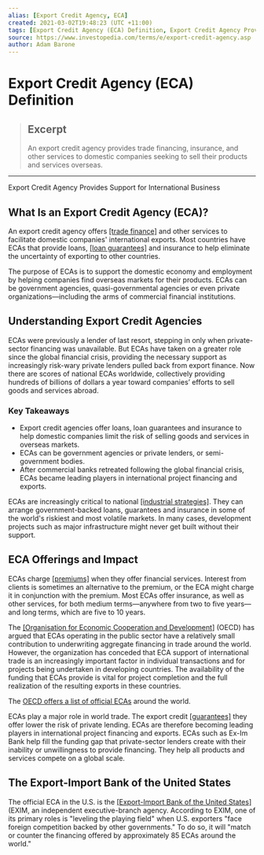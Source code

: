 ```yaml
---
alias: [Export Credit Agency, ECA]
created: 2021-03-02T19:48:23 (UTC +11:00)
tags: [Export Credit Agency (ECA) Definition, Export Credit Agency Provides Support for International Business]
source: https://www.investopedia.com/terms/e/export-credit-agency.asp
author: Adam Barone
---
```


# Export Credit Agency (ECA) Definition

> ## Excerpt
> An export credit agency provides trade financing, insurance, and other services to domestic companies seeking to sell their products and services overseas.

---

Export Credit Agency Provides Support for International Business
## What Is an Export Credit Agency (ECA)?

An export credit agency offers [[trade finance]](https://www.investopedia.com/terms/t/tradefinance.asp) and other services to facilitate domestic companies' international exports. Most countries have ECAs that provide loans, [[loan guarantees]](https://www.investopedia.com/terms/g/guarantor.asp) and insurance to help eliminate the uncertainty of exporting to other countries.

The purpose of ECAs is to support the domestic economy and employment by helping companies find overseas markets for their products. ECAs can be government agencies, quasi-governmental agencies or even private organizations—including the arms of commercial financial institutions.

## Understanding Export Credit Agencies

ECAs were previously a lender of last resort, stepping in only when private-sector financing was unavailable. But ECAs have taken on a greater role since the global financial crisis, providing the necessary support as increasingly risk-wary private lenders pulled back from export finance. Now there are scores of national ECAs worldwide, collectively providing hundreds of billions of dollars a year toward companies’ efforts to sell goods and services abroad.

### Key Takeaways

-   Export credit agencies offer loans, loan guarantees and insurance to help domestic companies limit the risk of selling goods and services in overseas markets.
-   ECAs can be government agencies or private lenders, or semi-government bodies.
-   After commercial banks retreated following the global financial crisis, ECAs became leading players in international project financing and exports.

ECAs are increasingly critical to national [[industrial strategies]](https://www.investopedia.com/articles/investing/011416/exportled-growth-strategies-through-history.asp). They can arrange government-backed loans, guarantees and insurance in some of the world's riskiest and most volatile markets. In many cases, development projects such as major infrastructure might never get built without their support.

## ECA Offerings and Impact

ECAs charge [[premiums]](https://www.investopedia.com/terms/p/premium.asp) when they offer financial services. Interest from clients is sometimes an alternative to the premium, or the ECA might charge it in conjunction with the premium. Most ECAs offer insurance, as well as other services, for both medium terms—anywhere from two to five years—and long terms, which are five to 10 years.

The [[Organisation for Economic Cooperation and Development]](https://www.investopedia.com/terms/o/oecd.asp) (OECD) has argued that ECAs operating in the public sector have a relatively small contribution to underwriting aggregate financing in trade around the world. However, the organization has conceded that ECA support of international trade is an increasingly important factor in individual transactions and for projects being undertaken in developing countries. The availability of the funding that ECAs provide is vital for project completion and the full realization of the resulting exports in these countries.

The [OECD offers a list of official ECAs](http://www.oecd.org/trade/topics/export-credits/documents/links-of-official-export-credit-agencies.pdf) around the world.

ECAs play a major role in world trade. The export credit [[guarantees]](https://www.investopedia.com/terms/f/financial-guarantee.asp) they offer lower the risk of private lending. ECAs are therefore becoming leading players in international project financing and exports. ECAs such as Ex-Im Bank help fill the funding gap that private-sector lenders create with their inability or unwillingness to provide financing. They help all products and services compete on a global scale.

## The Export-Import Bank of the United States

The official ECA in the U.S. is the [[Export-Import Bank of the United States]](https://www.investopedia.com/terms/e/ex-im-bank.asp) (EXIM, an independent executive-branch agency. According to EXIM, one of its primary roles is "leveling the playing field" when U.S. exporters "face foreign competition backed by other governments." To do so, it will "match or counter the financing offered by approximately 85 ECAs around the world."
